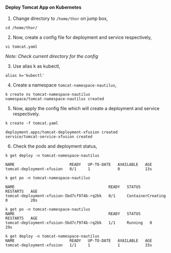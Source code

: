 #### Deploy Tomcat App on Kubernetes

1. Change directory to `/home/thor` on jump box,

```
cd /home/thor/
```

2. Now, create a config file for deployment and service respectively,

```
vi tomcat.yaml
```
*Note: Check current directory for the config*

3. Use alias k as kubectl,

```
alias k='kubectl'
```

4. Create a namespace `tomcat-namespace-nautilus`,

```
k create ns tomcat-namespace-nautilus
namespace/tomcat-namespace-nautilus created
```

5. Now, apply the config file which will create a deployment and service respectively.

```
k create -f tomcat.yaml

deployment.apps/tomcat-deployment-xfusion created
service/tomcat-service-xfusion created
```

6. Check the pods and deployment status,

```
k get deploy -n tomcat-namespace-nautilus

NAME                        READY   UP-TO-DATE   AVAILABLE   AGE
tomcat-deployment-xfusion   0/1     1            0           13s

k get po -n tomcat-namespace-nautilus

NAME                                         READY   STATUS              RESTARTS   AGE
tomcat-deployment-xfusion-5bd7cf974b-rq2bk   0/1     ContainerCreating   0          20s

k get po -n tomcat-namespace-nautilus
NAME                                         READY   STATUS    RESTARTS   AGE
tomcat-deployment-xfusion-5bd7cf974b-rq2bk   1/1     Running   0          29s

k get deploy -n tomcat-namespace-nautilus
NAME                        READY   UP-TO-DATE   AVAILABLE   AGE
tomcat-deployment-xfusion   1/1     1            1           33s
```














